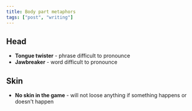 ```yaml
---
title: Body part metaphors 
tags: ["post", "writing"]
---
```


## Head

- __Tongue twister__ - phrase difficult to pronounce
- __Jawbreaker__ - word difficult to pronounce

## Skin

- __No skin in the game__ - will not loose anything if something happens or doesn't happen

